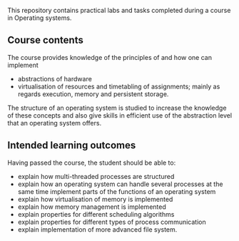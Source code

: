 This repository contains practical labs and tasks completed during a course in Operating systems. 

## Course contents

The course provides knowledge of the principles of and how one can implement

- abstractions of hardware
- virtualisation of resources and timetabling of assignments; mainly as regards execution, memory and persistent storage.

The structure of an operating system is studied to increase the knowledge of these concepts and also give skills in efficient use of the abstraction level that an operating system offers.

## Intended learning outcomes

Having passed the course, the student should be able to:

- explain how multi-threaded processes are structured
- explain how an operating system can handle several processes at the same time
implement parts of the functions of an operating system
- explain how virtualisation of memory is implemented
- explain how memory management is implemented
- explain properties for different scheduling algorithms
- explain properties for different types of process communication
- explain implementation of more advanced file system.

